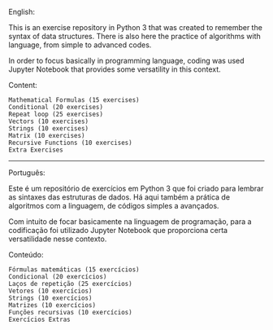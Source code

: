 English:

This is an exercise repository in Python 3 that was created to remember the syntax of data structures. There is also here the practice of algorithms with language, from simple to advanced codes.

In order to focus basically in programming language, coding was used Jupyter Notebook that provides some versatility in this context.

Content:

    Mathematical Formulas (15 exercises)
    Conditional (20 exercises)
    Repeat loop (25 exercises)
    Vectors (10 exercises)
    Strings (10 exercises)
    Matrix (10 exercises)
    Recursive Functions (10 exercises)
    Extra Exercises

------------------------------------

Português:

Este é um repositório de exercícios em Python 3 que foi criado para lembrar as sintaxes das estruturas de dados. Há aqui também a prática de algoritmos com a linguagem, de códigos simples a avançados.

Com intuito de focar basicamente na linguagem de programação, para a codificação foi utilizado Jupyter Notebook que proporciona certa versatilidade nesse contexto.

Conteúdo: 

    Fórmulas matemáticas (15 exercícios)
    Condicional (20 exercícios)
    Laços de repetição (25 exercícios)
    Vetores (10 exercícios)
    Strings (10 exercícios)
    Matrizes (10 exercícios)
    Funções recursivas (10 exercícios)
    Exercícios Extras
